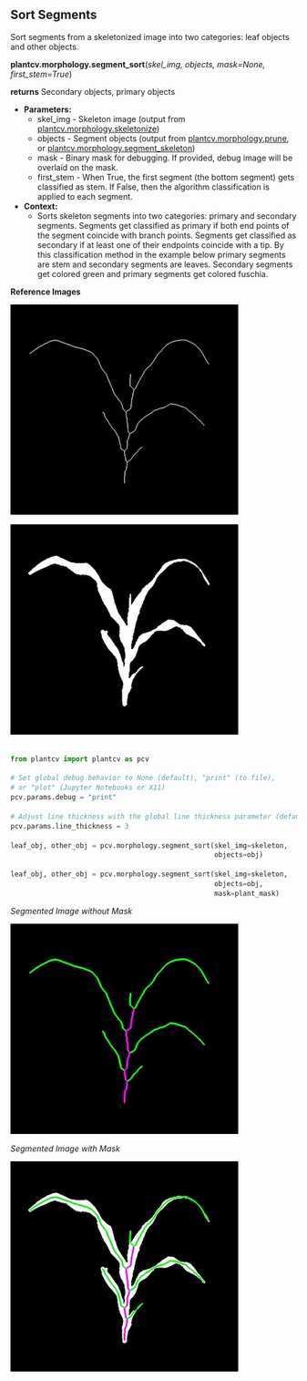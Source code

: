 ## Sort Segments

Sort segments from a skeletonized image into two categories: leaf objects and other objects. 

**plantcv.morphology.segment_sort**(*skel_img, objects, mask=None, first_stem=True*)

**returns** Secondary objects, primary objects

- **Parameters:**
    - skel_img - Skeleton image (output from [plantcv.morphology.skeletonize](skeletonize.md))
    - objects - Segment objects (output from [plantcv.morphology.prune](prune.md), or [plantcv.morphology.segment_skeleton](segment_skeleton.md))
    - mask - Binary mask for debugging. If provided, debug image will be overlaid on the mask.
    - first_stem - When True, the first segment (the bottom segment) gets classified as stem. If False, then the algorithm classification is applied to each segment. 
- **Context:**
    - Sorts skeleton segments into two categories: primary and secondary segments. Segments get classified as primary 
    if both end points of the segment coincide with branch points. Segments get classified as secondary if at least one of their
    endpoints coincide with a tip. By this classification method in the example below primary segments are stem and secondary 
    segments are leaves. Secondary segments get colored green and primary segments get colored fuschia. 

**Reference Images**

![Screenshot](img/documentation_images/segment_sort/skeleton_image.jpg)

![Screenshot](img/documentation_images/segment_sort/mask_image.jpg)

```python

from plantcv import plantcv as pcv

# Set global debug behavior to None (default), "print" (to file), 
# or "plot" (Jupyter Notebooks or X11)
pcv.params.debug = "print"

# Adjust line thickness with the global line thickness parameter (default = 5)
pcv.params.line_thickness = 3 

leaf_obj, other_obj = pcv.morphology.segment_sort(skel_img=skeleton,
                                                  objects=obj)

leaf_obj, other_obj = pcv.morphology.segment_sort(skel_img=skeleton,
                                                  objects=obj,
                                                  mask=plant_mask)

```

*Segmented Image without Mask*

![Screenshot](img/documentation_images/segment_sort/sorted_segments.jpg)

*Segmented Image with Mask*

![Screenshot](img/documentation_images/segment_sort/sorted_segments_mask.jpg)
